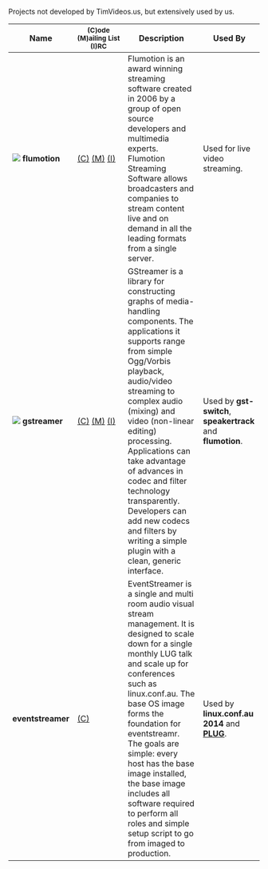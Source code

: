 Projects not developed by TimVideos.us, but extensively used by us.

| Name     | <small>(C)ode<br>(M)ailing&nbsp;List<br>(I)RC</small>| Description | Used By |
| -------- | ---------------------------------------------------- | ----------- | ------- |
| <img src="http://cdn2.hubspot.net/hub/313203/file-521910805-png/Layout/images/favicon.png" class="favicon"> **flumotion**  | [(C)](https://code.flumotion.com/cgit/) [(M)](http://lists.fluendo.com/mailman/listinfo) [(I)](irc://irc.freenode.org/#fluendo) | Flumotion is an award winning streaming software created in 2006 by a group of open source developers and multimedia experts. Flumotion Streaming Software allows broadcasters and companies to stream content live and on demand in all the leading formats from a single server. | Used for live video streaming. |
| <img src="http://gstreamer.freedesktop.org/planet/images/gstgotchi.png" class="favicon"> **gstreamer**  | [(C)](http://cgit.freedesktop.org/gstreamer) [(M)](http://gstreamer.freedesktop.org/lists/) [(I)](irc://irc.freenode.org/#gstreamer) | GStreamer is a library for constructing graphs of media-handling components. The applications it supports range from simple Ogg/Vorbis playback, audio/video streaming to complex audio (mixing) and video (non-linear editing) processing. Applications can take advantage of advances in codec and filter technology transparently. Developers can add new codecs and filters by writing a simple plugin with a clean, generic interface. | Used by **gst-switch**, **speakertrack** and **flumotion**. |
| **eventstreamer**  | [(C)](https://github.com/lukejohnosmahi/eventstreamr) | EventStreamer is a single and multi room audio visual stream management. It is designed to scale down for a single monthly LUG talk and scale up for conferences such as linux.conf.au. The base OS image forms the foundation for eventstreamr. The goals are simple: every host has the base image installed, the base image includes all software required to perform all roles and simple setup script to go from imaged to production. | Used by **linux.conf.au 2014** and **[PLUG](http://plug.org.au)**. |